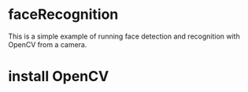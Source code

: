 # faceRecognition
This is a simple example of running face detection and recognition with OpenCV from a camera.

# install OpenCV
```conda install -c menpo opencv
```
